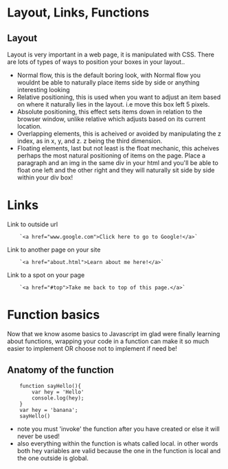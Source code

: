 # Layout, Links, Functions

## Layout
Layout is very important in a web page, it is manipulated with CSS. There are lots of types of ways to position your boxes in your layout..
- Normal flow, this is the default boring look, with Normal flow you wouldnt be able to naturally place items side by side or anything interesting looking
- Relative positioning, this is used when you want to adjust an item based on where it naturally lies in the layout. i.e move this box left 5 pixels.
- Absolute positioning, this effect sets items down in relation to the browser window, unlike relative which adjusts based on its current location.
- Overlapping elements, this is acheived or avoided by manipulating the z index, as in x, y, and z. z being the third dimension.
- Floating elements, last but not least is the float mechanic, this acheives perhaps the most natural positioning of items on the page. Place a paragraph and an img in the same div in your html and you'll be able to float one left and the other right and they will naturally sit side by side within your div box!

 # Links
Link to outside url

        `<a href="www.google.com">Click here to go to Google!</a>`
Link to another page on your site

        `<a href="about.html">Learn about me here!</a>`
Link to a spot on your page

        `<a href="#top">Take me back to top of this page.</a>`

# Function basics
Now that we know asome basics to Javascript im glad were finally learning about functions, wrapping your code in a function can make it so much easier to implement OR choose not to implement if need be! 
 ## Anatomy of the function

        function sayHello(){
            var hey = 'Hello'
            console.log(hey);
        }
        var hey = 'banana';
        sayHello()

* note you must 'invoke' the function after you have created or else it will never be used!
* also everything within the function is whats called local. in other words both hey variables are valid because the one in the function is local and the one outside is global.